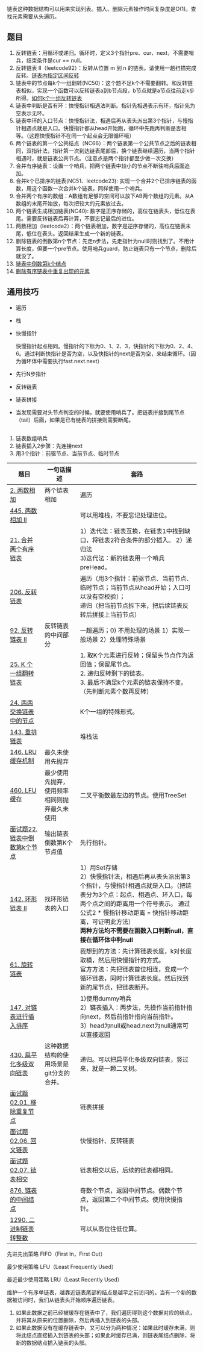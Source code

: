 链表这种数据结构可以用来实现列表。插入、删除元素操作时间复杂度是O(1)。查找元素需要从头遍历。

## 题目

1. 反转链表：用循环或递归。循环时，定义3个指针pre、cur、next，不需要哨兵，结束条件是cur == null。
2. 反转链表 II（leetcode92）：反转从位置 m 到 n 的链表。请使用一趟扫描完成反转。[链表内指定区间反转](https://www.nowcoder.com/practice/b58434e200a648c589ca2063f1faf58c?tpId=117&tqId=37726&companyId=665&rp=1&ru=%2Fcompany%2Fhome%2Fcode%2F665&qru=%2Fta%2Fjob-code-high%2Fquestion-ranking&tab=answerKey)
3. 链表中的节点每k个一组翻转(NC50)：这个题不足k个不需要翻转。和反转链表相似，实现一个函数可以反转链表a到b节点段，b节点就是a节点往前走k步所得。[如何k个一组反转链表](https://github.com/labuladong/fucking-algorithm/blob/master/%E9%AB%98%E9%A2%91%E9%9D%A2%E8%AF%95%E7%B3%BB%E5%88%97/k%E4%B8%AA%E4%B8%80%E7%BB%84%E5%8F%8D%E8%BD%AC%E9%93%BE%E8%A1%A8.md)
4. 链表中判断是否有环：快慢指针相遇法判断。指针先相遇表示有环，指针先为空表示无环。
5. 链表中环的入口节点：快慢指针法，相遇后再从表头派出第3个指针，与慢指针相遇点就是入口。快慢指针都从head开始跑，循环中先跑再判断是否相等。（这题快慢指针不在同一个起点会无限循环哦）
6. 两个链表的第一个公共结点（NC66）：两个链表第一个公共节点之后的链表相同，双指针法，指针第一次到达链表尾部后，换个链表继续遍历，当两个指针相遇时，就是链表公共节点。（注意点是两个指针都至少做一次交换）
7. 合并有序链表：设置一个哨兵，把两个链表中较小的节点不断往哨兵后面追加。
8. 合并k个已排序的链表(NC51、leetcode23): 实现一个合并2个已排序链表的函数，用这个函数一次合并k个链表。同样使用一个哨兵。
9. 合并两个有序的数组：A数组有足够的空间可以放下AB两个数组的元素。从A数组的末尾开始放，每次把较大的元素放过去。
10. 两个链表生成相加链表(NC40): 数字是正序存储的，高位在链表头，低位在表尾。需要反转链表后再计算，不要忘记最后的进位。
11. 两数相加（leetcode2）：两个链表相加，数字是逆序存储的，高位在链表末尾，低位在表头。返回结果生成一个新的链表。
12. 删除链表的倒数第n个节点：先走n步法，先走指针为null时则找到了。不用计算长度，但要一个pre节点。使用哨兵guard，防止链表只有一个节点，删除后就没了。
13. [链表中倒数第k个结点](https://www.nowcoder.com/practice/886370fe658f41b498d40fb34ae76ff9?tpId=188&tqId=38298&rp=1&ru=%2Factivity%2Foj&qru=%2Fta%2Fjob-code-high-week%2Fquestion-ranking&tab=answerKey)
14. [删除有序链表中重复出现的元素]( https://www.nowcoder.com/practice/71cef9f8b5564579bf7ed93fbe0b2024?tpId=188&tqId=38353&rp=1&ru=%2Factivity%2Foj&qru=%2Fta%2Fjob-code-high-week%2Fquestion-ranking&tab=answerKey)



## 通用技巧

- 遍历


- 栈

- 快慢指针

  快慢指针起点相同。慢指针的下标为0、1、2、3，快指针的下标为0、2、4、6。通过判断快指针是否为空，以及快指针的next是否为空，来结束循环。（因为循环体中需要执行fast.next.next）

- 先行N步指针


- 反转链表


- 链表拼接
- 当发现需要对头节点判空的时候，就要使用哨兵了。把链表拼接到尾节点（tail）后面，如果是已有链表的拼接则需要断尾。

## 

1. 链表数组哨兵
2. 链表插入2步骤：先连接next
3. 用3个指针：前驱节点、当前节点、临时节点



| 题目                                                         | 一句话描述                                   | 套路                                                         |
| ------------------------------------------------------------ | -------------------------------------------- | ------------------------------------------------------------ |
| [2. 两数相加](https://leetcode-cn.com/problems/add-two-numbers/) | 两个链表相加                                 | 遍历                                                         |
| [445. 两数相加 II](https://leetcode-cn.com/problems/add-two-numbers-ii/) |                                              | 可以用堆栈，不要忘记处理进位。                               |
| [21. 合并两个有序链表](https://leetcode-cn.com/problems/merge-two-sorted-lists/) |                                              | 1）迭代法：链表互换，在链表1中找到缺口，将链表2符合条件的部分插入。 2）递归法<br/>3)迭代法：新的链表用一个哨兵preHead。 |
| [206. 反转链表](https://leetcode-cn.com/problems/reverse-linked-list/) |                                              | 遍历（用3个指针：前驱节点、当前节点、临时节点；当前节点从head开始；入口可以没有空校验）；<br/>递归（把当前节点拆下来，把后续链表反转后拼接上当前节点） |
| [92. 反转链表 II](https://leetcode-cn.com/problems/reverse-linked-list-ii/) | 反转链表的中间部分                           | 一趟遍历；0) 不用处理的场景 1）实现一般场景 2）处理特殊场景  |
| [25. K 个一组翻转链表](https://leetcode-cn.com/problems/reverse-nodes-in-k-group/) |                                              | 1. 取K个元素进行反转；保留头节点作为返回值；保留尾节点。<br/>2. 递归反转剩下的链表。<br/>3. 最后不满足k个元素的链表保持不变。（先判断元素个数再反转） |
| [24. 两两交换链表中的节点](https://leetcode-cn.com/problems/swap-nodes-in-pairs/) |                                              | K个一组的特殊形式。                                          |
| [143. 重排链表](https://leetcode-cn.com/problems/reorder-list/) |                                              | 堆栈法                                                       |
| [146. LRU缓存机制](https://leetcode-cn.com/problems/lru-cache/) | 最久未使用先抛弃                             |                                                              |
| [460. LFU缓存](https://leetcode-cn.com/problems/lfu-cache/)  | 最少使用先抛弃，使用频率相同则抛弃最久未使用 | 二叉平衡数最左边的节点。使用TreeSet                          |
| [面试题22. 链表中倒数第k个节点](https://leetcode-cn.com/problems/lian-biao-zhong-dao-shu-di-kge-jie-dian-lcof/) | 输出链表倒数第K个节点值                      | 先行指针。                                                   |
| [142. 环形链表 II](https://leetcode-cn.com/problems/linked-list-cycle-ii/) | 找环形链表的入口                             | 1）用Set存储<br>2）快慢指针法，相遇后再从表头派出第3个指针，与慢指针相遇点就是入口。（把链表分为3个点：起点、相遇点、环入口，每两个点之间的距离用一个符号表示。 通过公式2 * 慢指针移动距离 = 快指针移动距离，可证明此方法）<br>**两种方法均不需要在函数入口判断null，直接在循环体中判null** |
| [61. 旋转链表](https://leetcode-cn.com/problems/rotate-list/) |                                              | 我想到的方法：先计算链表长度，k对长度取模，然后用快慢指针的方式。<br>官方方法：先把链表首位相连，变成一个循环链表，同时计算链表长度。然后找到新的尾节点，把链表断开。 |
| [147. 对链表进行插入排序](https://leetcode-cn.com/problems/insertion-sort-list/) |                                              | 1)使用dummy哨兵 <br/>2）链表插入：两步法，先操作当前指针指向next，然后前指针指向当前指针。 <br/>3）head为null或head.next为null通常可以直接返回 |
| [430. 扁平化多级双向链表](https://leetcode-cn.com/problems/flatten-a-multilevel-doubly-linked-list/) | 这种数据结构的使用场景是git分支的合并。      | 递归。可以把扁平化多级双向链表，竖过来，就是一颗二叉树。     |
| [面试题 02.01. 移除重复节点](https://leetcode-cn.com/problems/remove-duplicate-node-lcci/) |                                              | 链表拼接                                                     |
| [面试题 02.06. 回文链表](https://leetcode-cn.com/problems/palindrome-linked-list-lcci/) |                                              | 快慢指针、反转链表                                           |
| [面试题 02.07. 链表相交](https://leetcode-cn.com/problems/intersection-of-two-linked-lists-lcci/) |                                              | 链表相交以后，后续的链表都相同。                             |
| [876. 链表的中间结点](https://leetcode-cn.com/problems/middle-of-the-linked-list/) |                                              | 奇数个节点，返回中间节点。偶数个节点，返回第二个中间节点。使用快慢指针。 |
| [1290. 二进制链表转整数](https://leetcode-cn.com/problems/convert-binary-number-in-a-linked-list-to-integer/) |                                              | 可以从高位往低位算。                                         |



先进先出策略 FIFO（First In，First Out）

最少使用策略 LFU（Least Frequently Used）

最近最少使用策略 LRU（Least Recently Used）



维护一个有序单链表，越靠近链表尾部的结点是越早之前访问的。当有一个新的数据被访问时，我们从链表头开始顺序遍历链表。

1. 如果此数据之前已经被缓存在链表中了，我们遍历得到这个数据对应的结点，并将其从原来的位置删除，然后再插入到链表的头部。
2. 如果此数据没有在缓存链表中，又可以分为两种情况：如果此时缓存未满，则将此结点直接插入到链表的头部；如果此时缓存已满，则链表尾结点删除，将新的数据结点插入链表的头部。